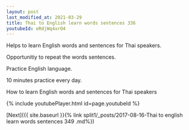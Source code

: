 ```yaml
---
layout: post
last_modified_at: 2021-03-29
title: Thai to English learn words sentences 336 
youtubeId: eRdjWq4xrO4
---
```

 
 
Helps to learn English words and sentences for Thai speakers.

Opportunitiy to repeat the words sentences. 

Practice English language. 
 
10 minutes practice every day. 
 
How to learn English words and sentences for Thai speakers 
 
{% include youtubePlayer.html id=page.youtubeId %}
 
 
[Next]({{ site.baseurl }}{% link  split1/_posts/2017-08-16-Thai to english learn words sentences 349 .md%})
 

